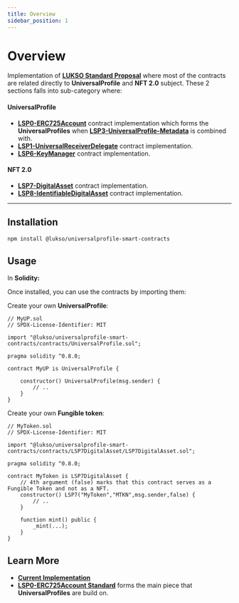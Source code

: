 ```yaml
---
title: Overview
sidebar_position: 1
---
```


# Overview

Implementation of **[LUKSO Standard Proposal](../introduction.md)** where most of the contracts are related directly to **UniversalProfile** and **NFT 2.0** subject. These 2 sections falls into sub-category where:

#### UniversalProfile

- **[LSP0-ERC725Account](./lsp0-erc725-account)** contract implementation which forms the **UniversalProfiles** when **[LSP3-UniversalProfile-Metadata](https://github.com/lukso-network/LIPs/blob/main/LSPs/LSP-3-UniversalProfile-Metadata.md)** is combined with.
- **[LSP1-UniversalReceiverDelegate](./lsp1-universal-receiver-delegate.md)** contract implementation.
- **[LSP6-KeyManager](./lsp6-key-manager.md)** contract implementation.

#### NFT 2.0

- **[LSP7-DigitalAsset](./lsp7-digital-asset.md)** contract implementation.
- **[LSP8-IdentifiableDigitalAsset](./lsp8-identifiable-digital-asset.md)** contract implementation.

---

## Installation

```bash
npm install @lukso/universalprofile-smart-contracts
```

## Usage

In **Solidity:**

Once installed, you can use the contracts by importing them:

Create your own **UniversalProfile**:

```solidity
// MyUP.sol
// SPDX-License-Identifier: MIT

import "@lukso/universalprofile-smart-contracts/contracts/UniversalProfile.sol";

pragma solidity ^0.8.0;

contract MyUP is UniversalProfile {

    constructor() UniversalProfile(msg.sender) {
        // ..
    }
}
```

Create your own **Fungible token**:

```solidity
// MyToken.sol
// SPDX-License-Identifier: MIT

import "@lukso/universalprofile-smart-contracts/contracts/LSP7DigitalAsset/LSP7DigitalAsset.sol";

pragma solidity ^0.8.0;

contract MyToken is LSP7DigitalAsset {
    // 4th argument (false) marks that this contract serves as a Fungible Token and not as a NFT.
    constructor() LSP7("MyToken","MTKN",msg.sender,false) {
        // ..
    }

    function mint() public {
        _mint(...);
    }
}
```

## Learn More

- **[Current Implementation](https://github.com/lukso-network/lsp-universalprofile-smart-contracts)**
- **[LSP0-ERC725Account Standard](https://github.com/lukso-network/LIPs/blob/main/LSPs/LSP-0-ERC725Account.md)** forms the main piece that **UniversalProfiles** are build on.
